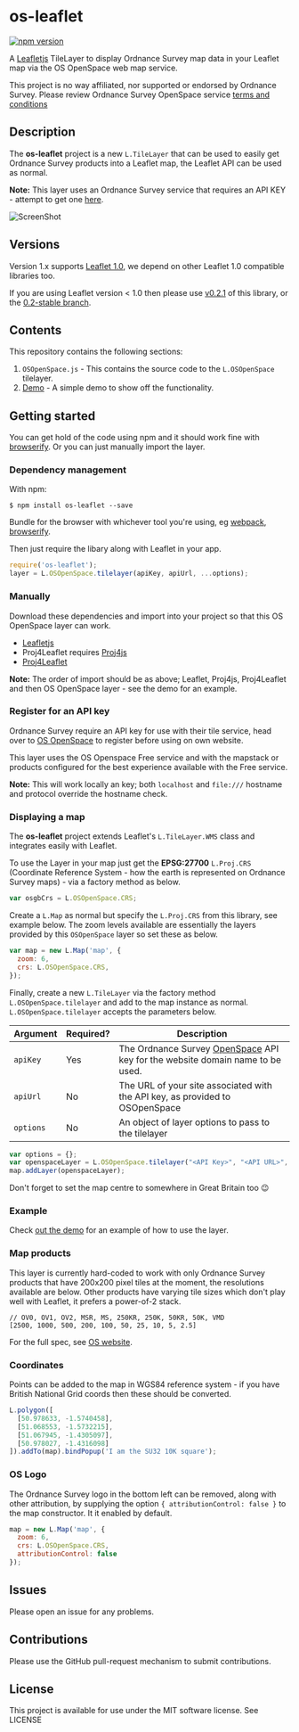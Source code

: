 # os-leaflet

[![npm version](https://badge.fury.io/js/os-leaflet.svg)](http://badge.fury.io/js/os-leaflet)

A [Leafletjs](http://leafletjs.com/) TileLayer to display Ordnance Survey map data in your Leaflet map via the OS OpenSpace web map service.

This project is no way affiliated, nor supported or endorsed by Ordnance Survey. Please review Ordnance Survey OpenSpace service [terms and conditions](https://www.ordnancesurvey.co.uk/business-and-government/licensing/licences/os-openspace-developer-agreement.html)

## Description

The **os-leaflet** project is a new `L.TileLayer` that can be used to easily get Ordnance Survey products into a Leaflet map, the Leaflet API can be used as normal.

**Note:** This layer uses an Ordnance Survey service that requires an API KEY - attempt to get one [here](http://www.ordnancesurvey.co.uk/business-and-government/products/os-openspace/api/index.html).

![ScreenShot](https://github.com/rob-murray/os-leaflet/raw/master/screenshot.png "Screenshot of demo app")

## Versions

Version 1.x supports [Leaflet 1.0](http://leafletjs.com/2016/09/27/leaflet-1.0-final.html), we depend on other Leaflet 1.0 compatible libraries too.

If you are using Leaflet version < 1.0 then please use [v0.2.1](https://github.com/rob-murray/os-leaflet/releases/tag/v0.2.1) of this library, or the [0.2-stable branch](https://github.com/rob-murray/os-leaflet/tree/0.2-stable).


## Contents

This repository contains the following sections:

1. `OSOpenSpace.js` - This contains the source code to the `L.OSOpenSpace` tilelayer.
2. [Demo](http://rob-murray.github.io/os-leaflet/) - A simple demo to show off the functionality.


## Getting started

You can get hold of the code using npm and it should work fine with [browserify](http://browserify.org/). Or you can just manually import the layer.

### Dependency management

With npm:

```
$ npm install os-leaflet --save
```

Bundle for the browser with whichever tool you're using, eg [webpack](https://webpack.github.io/), [browserify](http://browserify.org/).

Then just require the libary along with Leaflet in your app.

```javascript
require('os-leaflet');
layer = L.OSOpenSpace.tilelayer(apiKey, apiUrl, ...options);
```

### Manually

Download these dependencies and import into your project so that this OS OpenSpace layer can work.

* [Leafletjs](http://leafletjs.com/)
* Proj4Leaflet requires [Proj4js](http://trac.osgeo.org/proj4js/)
* [Proj4Leaflet](https://github.com/kartena/Proj4Leaflet)

**Note:** The order of import should be as above; Leaflet, Proj4js, Proj4Leaflet and then OS OpenSpace layer - see the demo for an example.


### Register for an API key

Ordnance Survey require an API key for use with their tile service, head over to [OS OpenSpace](http://www.ordnancesurvey.co.uk/business-and-government/products/os-openspace/api/index.html) to register before using on own website.

This layer uses the OS Openspace Free service and with the mapstack or products configured for the best experience available with the Free service.

**Note:** This will work locally an key; both `localhost` and `file:///` hostname and protocol override the hostname check.


### Displaying a map

The **os-leaflet** project extends Leaflet's `L.TileLayer.WMS` class and integrates easily with Leaflet.

To use the Layer in your map just get the **EPSG:27700** `L.Proj.CRS` (Coordinate Reference System - how the earth is represented on Ordnance Survey maps) - via a factory method as below.


```javascript
var osgbCrs = L.OSOpenSpace.CRS;
```

Create a `L.Map` as normal but specify the `L.Proj.CRS` from this library, see example below. The zoom levels available are essentially the layers provided by this `OSOpenSpace` layer so set these as below.

```javascript
var map = new L.Map('map', {
  zoom: 6,
  crs: L.OSOpenSpace.CRS,
});
```

Finally, create a new `L.TileLayer` via the factory method `L.OSOpenSpace.tilelayer` and add to the map instance as normal. `L.OSOpenSpace.tilelayer` accepts the parameters below.

| Argument | Required? | Description |
|---|---|---|
| `apiKey` | Yes | The Ordnance Survey [OpenSpace](http://www.ordnancesurvey.co.uk/business-and-government/products/os-openspace/api/index.html) API key for the website domain name to be used. |
| `apiUrl` | No | The URL of your site associated with the API key, as provided to OSOpenSpace |
| `options` | No | An object of layer options to pass to the tilelayer |


```javascript
var options = {};
var openspaceLayer = L.OSOpenSpace.tilelayer("<API Key>", "<API URL>", options);
map.addLayer(openspaceLayer);
```

Don't forget to set the map centre to somewhere in Great Britain too 😉

### Example

Check [out the demo](http://rob-murray.github.io/os-leaflet/) for an example of how to use the layer.


### Map products

This layer is currently hard-coded to work with only Ordnance Survey products that have 200x200 pixel tiles at the moment, the resolutions available are below. Other products have varying tile sizes which don't play well with Leaflet, it prefers a power-of-2 stack.

```
// OV0, OV1, OV2, MSR, MS, 250KR, 250K, 50KR, 50K, VMD
[2500, 1000, 500, 200, 100, 50, 25, 10, 5, 2.5]
```

For the full spec, see [OS website](http://www.ordnancesurvey.co.uk/business-and-government/help-and-support/web-services/os-ondemand/configuring-wmts.html).

### Coordinates

Points can be added to the map in WGS84 reference system - if you have British National Grid coords then these should be converted.

```javascript
L.polygon([
  [50.978633, -1.5740458],
  [51.068553, -1.5732215],
  [51.067945, -1.4305097],
  [50.978027, -1.4316098]
]).addTo(map).bindPopup('I am the SU32 10K square');
```

### OS Logo

The Ordnance Survey logo in the bottom left can be removed, along with other attribution, by supplying the option `{ attributionControl: false }` to the map constructor. It it enabled by default.

```javascript
map = new L.Map('map', {
  zoom: 6,
  crs: L.OSOpenSpace.CRS,
  attributionControl: false
});
```


## Issues

Please open an issue for any problems.


## Contributions

Please use the GitHub pull-request mechanism to submit contributions.


## License

This project is available for use under the MIT software license. See LICENSE
